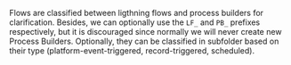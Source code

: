 Flows are classified between ligthning flows and process builders for clarification. Besides, we can optionally use the `LF_` and `PB_` prefixes respectively, but it is discouraged since normally we will never create new Process Builders. Optionally, they can be classified in subfolder based on their type (platform-event-triggered, record-triggered, scheduled).